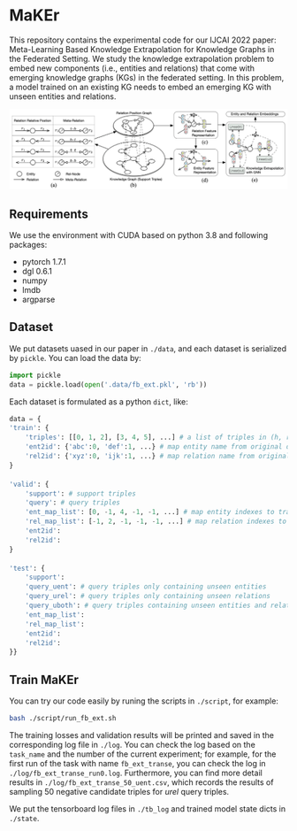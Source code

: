 # MaKEr

This repository contains the experimental code for our IJCAI 2022 paper: Meta-Learning Based Knowledge Extrapolation for Knowledge Graphs in the Federated Setting. We study the knowledge extrapolation problem to embed new components (i.e., entities and relations) that come with emerging knowledge graphs (KGs) in the federated setting. In this problem, a model trained on an existing KG needs to embed an emerging KG with unseen entities and relations. 

![method](./fig/method.png)

## Requirements
We use the environment with CUDA based on python 3.8 and following packages:

+ pytorch 1.7.1
+ dgl 0.6.1
+ numpy
+ lmdb
+ argparse

## Dataset

We put datasets uased in our paper in ``./data``, and each dataset is serialized by ``pickle``. You can load the data by:

```python
import pickle
data = pickle.load(open('.data/fb_ext.pkl', 'rb'))
```
Each dataset is formulated as a python ``dict``, like:

```python
data = {
'train': {
	'triples': [[0, 1, 2], [3, 4, 5], ...] # a list of triples in (h, r, t), denoted by corresponding indexes
	'ent2id': {'abc':0, 'def':1, ...} # map entity name from original dataset (e.g., FB15k-237) to the index of above triples
	'rel2id': {'xyz':0, 'ijk':1, ...} # map relation name from original dataset (e.g., FB15k-237) to the index of above triples
}

'valid': {
	'support': # support triples 
	'query': # query triples 
	'ent_map_list': [0, -1, 4, -1, -1, ...] # map entity indexes to train entities, -1 denotes an unseen entitie
	'rel_map_list': [-1, 2, -1, -1, -1, ...] # map relation indexes to train relation, -1 denotes an unseen relation
	'ent2id':
	'rel2id':
}

'test': {
	'support': 
	'query_uent': # query triples only containing unseen entities
	'query_urel': # query triples only containing unseen relations
	'query_uboth': # query triples containing unseen entities and relations
	'ent_map_list': 
	'rel_map_list': 
	'ent2id':
	'rel2id':
}}
```

## Train MaKEr

You can try our code easily by runing the scripts in ``./script``, for example:

```bash
bash ./script/run_fb_ext.sh
```
The training losses and validation results will be printed and saved in the corresponding log file in ``./log``. You can check the log based on the ``task_name`` and the number of the current experiment; for example, for the first run of the task with name ``fb_ext_transe``, you can check the log in ``./log/fb_ext_transe_run0.log``. Furthermore, you can find more detail results in ``./log/fb_ext_transe_50_uent.csv``, which records the results of sampling 50 negative candidate triples for _urel_ query triples.

We put the tensorboard log files in ``./tb_log`` and trained model state dicts in ``./state``.

<!--## Citation
Please cite our paper if you use SimCSE in your work:-->


